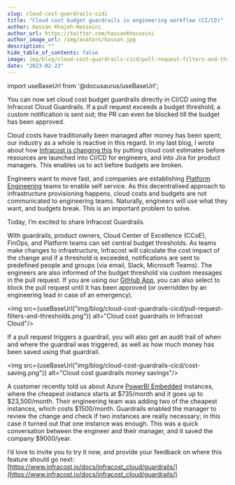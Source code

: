 ```yaml
---
slug: cloud-cost-guardrails-cidi
title: "Cloud cost budget guardrails in engineering workflow (CI/CD)"
author: Hassan Khajeh-Hosseini
author_url: https://twitter.com/hassankhosseini
author_image_url: /img/avatars/hassan.jpg
description: ""
hide_table_of_contents: false
image: img/blog/cloud-cost-guardrails-cicd/pull-request-filters-and-thresholds.png
date: "2023-02-23"
---
```


import useBaseUrl from '@docusaurus/useBaseUrl';

You can now set cloud cost budget guardrails directly in CI/CD using the Infracost Cloud Guardrails. If a pull request exceeds a budget threshold, a custom notification is sent out; the PR can even be blocked till the budget has been approved.

<!--truncate-->

Cloud costs have traditionally been managed after money has been spent; our industry as a whole is reactive in this regard. In my last blog, I wrote about how [Infracost is changing this](https://www.infracost.io/blog/cloud-costs-in-jira/) by putting cloud cost estimates before resources are launched into CI/CD for engineers, and into Jira for product managers. This enables us to act before budgets are broken.

Engineers want to move fast, and companies are establishing [Platform Engineering](https://www.infracost.io/blog/infracost-gartner-cool-vendor-platform-engineering/) teams to enable self service. As this decentralised approach to infrastructure provisioning happens, cloud costs and budgets are not communicated to engineering teams. Naturally, engineers will use what they want, and budgets break. This is an important problem to solve.

Today, I’m excited to share Infracost Guardrails. 

With guardrails, product owners, Cloud Center of Excellence (CCoE), FinOps, and Platform teams can set central budget thresholds. As teams make changes to infrastructure, Infracost will calculate the cost impact of the change and if a threshold is exceeded, notifications are sent to predefined people and groups (via email, Slack, Microsoft Teams). The engineers are also informed of the budget threshold via custom messages in the pull request. If you are using our [GitHub App](https://www.infracost.io/docs/integrations/github_app/), you can also select to block the pull request until it has been approved (or overridden by an engineering lead in case of an emergency).

<img src={useBaseUrl("img/blog/cloud-cost-guardrails-cicd/pull-request-filters-and-thresholds.png")} alt="Cloud cost guardrails in Infracost Cloud"/>

If a pull request triggers a guardrail, you will also get an audit trail of when and where the guardrail was triggered, as well as how much money has been saved using that guardrail.

<img src={useBaseUrl("img/blog/cloud-cost-guardrails-cicd/cost-saving.png")} alt="Cloud cost guardrails money savings"/>

A customer recently told us about Azure [PowerBI Embedded](https://azure.microsoft.com/en-us/pricing/details/power-bi-embedded/) instances, where the cheapest instance starts at $735/month and it goes up to $23,500/month. Their engineering team was adding two of the cheapest instances, which costs $1500/month. Guardrails enabled the manager to review the change and check if two instances are really necessary; in this case it turned out that one instance was enough. This was a quick conversation between the engineer and their manager, and it saved the company $9000/year.

I’d love to invite you to try it now, and provide your feedback on where this feature should go next: [https://www.infracost.io/docs/infracost_cloud/guardrails/](https://www.infracost.io/docs/infracost_cloud/guardrails/)